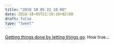 ```yaml
---
title: "2018 10 05 21 10 00"
date: 2018-10-05T21:10:10+02:00
draft: false
type: "tweet"
---
```

[Getting things done by letting things go](https://www.rousette.org.uk/archives/getting-things-done-by-letting-things-go/). How true...
